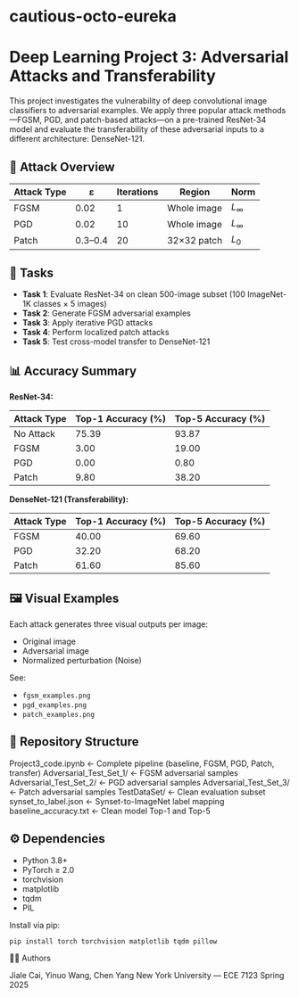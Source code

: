# cautious-octo-eureka

# Deep Learning Project 3: Adversarial Attacks and Transferability

This project investigates the vulnerability of deep convolutional image classifiers to adversarial examples. We apply three popular attack methods—FGSM, PGD, and patch-based attacks—on a pre-trained ResNet-34 model and evaluate the transferability of these adversarial inputs to a different architecture: DenseNet-121.

## 🧪 Attack Overview

| Attack Type | ε       | Iterations | Region        | Norm     |
|-------------|----------|------------|----------------|----------|
| FGSM        | 0.02     | 1          | Whole image    | $L_\infty$ |
| PGD         | 0.02     | 10         | Whole image    | $L_\infty$ |
| Patch       | 0.3–0.4  | 20         | 32×32 patch    | $L_0$      |

## 🧾 Tasks

- **Task 1**: Evaluate ResNet-34 on clean 500-image subset (100 ImageNet-1K classes × 5 images)
- **Task 2**: Generate FGSM adversarial examples
- **Task 3**: Apply iterative PGD attacks
- **Task 4**: Perform localized patch attacks
- **Task 5**: Test cross-model transfer to DenseNet-121

## 📊 Accuracy Summary

**ResNet-34:**

| Attack Type | Top-1 Accuracy (%) | Top-5 Accuracy (%) |
|-------------|---------------------|---------------------|
| No Attack   | 75.39               | 93.87               |
| FGSM        | 3.00                | 19.00               |
| PGD         | 0.00                | 0.80                |
| Patch       | 9.80                | 38.20               |

**DenseNet-121 (Transferability):**

| Attack Type | Top-1 Accuracy (%) | Top-5 Accuracy (%) |
|-------------|---------------------|---------------------|
| FGSM        | 40.00               | 69.60               |
| PGD         | 32.20               | 68.20               |
| Patch       | 61.60               | 85.60               |

## 🖼️ Visual Examples

Each attack generates three visual outputs per image:
- Original image
- Adversarial image
- Normalized perturbation (Noise)

See:
- `fgsm_examples.png`
- `pgd_examples.png`
- `patch_examples.png`

## 📁 Repository Structure
Project3_code.ipynb ← Complete pipeline (baseline, FGSM, PGD, Patch, transfer)
Adversarial_Test_Set_1/ ← FGSM adversarial samples
Adversarial_Test_Set_2/ ← PGD adversarial samples
Adversarial_Test_Set_3/ ← Patch adversarial samples
TestDataSet/ ← Clean evaluation subset
synset_to_label.json ← Synset-to-ImageNet label mapping
baseline_accuracy.txt ← Clean model Top-1 and Top-5


## ⚙️ Dependencies

- Python 3.8+
- PyTorch ≥ 2.0
- torchvision
- matplotlib
- tqdm
- PIL

Install via pip:

```bash
pip install torch torchvision matplotlib tqdm pillow
```

👨‍💻 Authors

Jiale Cai, Yinuo Wang, Chen Yang
New York University — ECE 7123 Spring 2025

